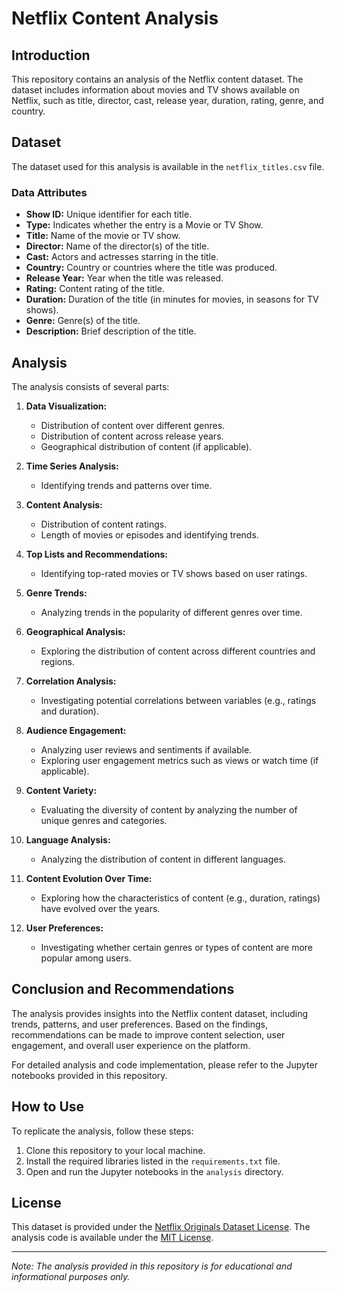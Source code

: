 # Netflix Content Analysis

## Introduction

This repository contains an analysis of the Netflix content dataset. The dataset includes information about movies and TV shows available on Netflix, such as title, director, cast, release year, duration, rating, genre, and country.

## Dataset

The dataset used for this analysis is available in the `netflix_titles.csv` file. 

### Data Attributes

- **Show ID:** Unique identifier for each title.
- **Type:** Indicates whether the entry is a Movie or TV Show.
- **Title:** Name of the movie or TV show.
- **Director:** Name of the director(s) of the title.
- **Cast:** Actors and actresses starring in the title.
- **Country:** Country or countries where the title was produced.
- **Release Year:** Year when the title was released.
- **Rating:** Content rating of the title.
- **Duration:** Duration of the title (in minutes for movies, in seasons for TV shows).
- **Genre:** Genre(s) of the title.
- **Description:** Brief description of the title.

## Analysis

The analysis consists of several parts:

1. **Data Visualization:**
   - Distribution of content over different genres.
   - Distribution of content across release years.
   - Geographical distribution of content (if applicable).

2. **Time Series Analysis:**
   - Identifying trends and patterns over time.

3. **Content Analysis:**
   - Distribution of content ratings.
   - Length of movies or episodes and identifying trends.

4. **Top Lists and Recommendations:**
   - Identifying top-rated movies or TV shows based on user ratings.

5. **Genre Trends:**
   - Analyzing trends in the popularity of different genres over time.

6. **Geographical Analysis:**
   - Exploring the distribution of content across different countries and regions.

7. **Correlation Analysis:**
   - Investigating potential correlations between variables (e.g., ratings and duration).

8. **Audience Engagement:**
   - Analyzing user reviews and sentiments if available.
   - Exploring user engagement metrics such as views or watch time (if applicable).

9. **Content Variety:**
   - Evaluating the diversity of content by analyzing the number of unique genres and categories.

10. **Language Analysis:**
    - Analyzing the distribution of content in different languages.

11. **Content Evolution Over Time:**
    - Exploring how the characteristics of content (e.g., duration, ratings) have evolved over the years.

12. **User Preferences:**
    - Investigating whether certain genres or types of content are more popular among users.

## Conclusion and Recommendations

The analysis provides insights into the Netflix content dataset, including trends, patterns, and user preferences. Based on the findings, recommendations can be made to improve content selection, user engagement, and overall user experience on the platform.

For detailed analysis and code implementation, please refer to the Jupyter notebooks provided in this repository.

## How to Use

To replicate the analysis, follow these steps:

1. Clone this repository to your local machine.
2. Install the required libraries listed in the `requirements.txt` file.
3. Open and run the Jupyter notebooks in the `analysis` directory.

## License

This dataset is provided under the [Netflix Originals Dataset License](https://www.kaggle.com/shivamb/netflix-shows). The analysis code is available under the [MIT License](LICENSE).

---

*Note: The analysis provided in this repository is for educational and informational purposes only.*
